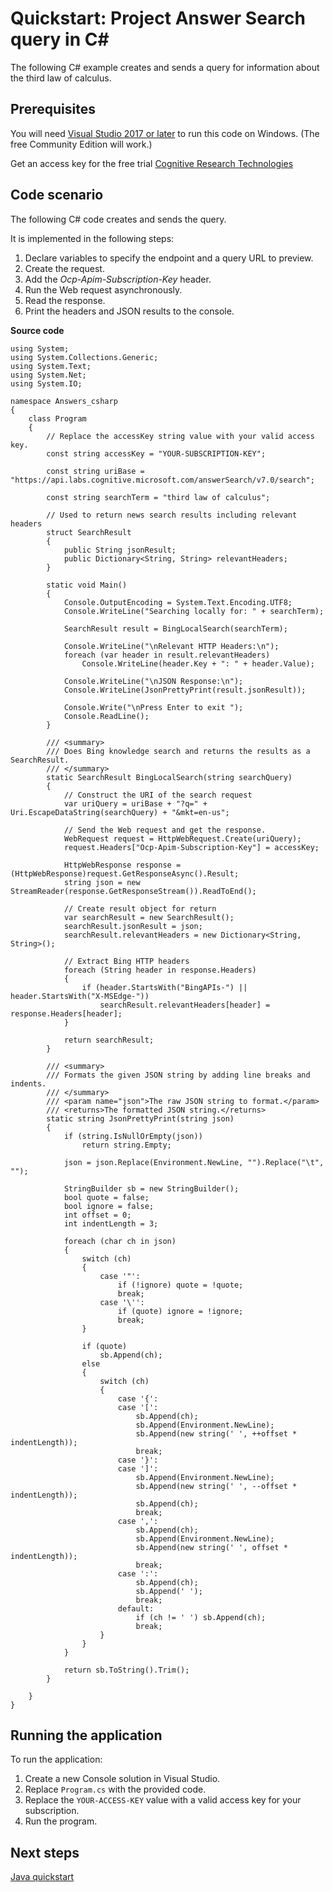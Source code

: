 # Quickstart: Project Answer Search query in C#

The following C# example creates and sends a query for information about the third law of calculus.

## Prerequisites

You will need [Visual Studio 2017 or later](https://www.visualstudio.com/downloads/) to run this code on Windows. (The free Community Edition will work.)

Get an access key for the free trial [Cognitive Research Technologies](https://www.microsoft.com/en-us/research/project/answer-search/)

## Code scenario

The following C# code creates and sends the query. 

It is implemented in the following steps:
1. Declare variables to specify the endpoint and a query URL to preview.  
2. Create the request.
3. Add the *Ocp-Apim-Subscription-Key* header. 
4. Run the Web request asynchronously. 
5. Read the response.
6. Print the headers and JSON results to the console.

**Source code**

```
using System;
using System.Collections.Generic;
using System.Text;
using System.Net;
using System.IO;

namespace Answers_csharp
{
    class Program
    {
        // Replace the accessKey string value with your valid access key.
        const string accessKey = "YOUR-SUBSCRIPTION-KEY";

        const string uriBase = "https://api.labs.cognitive.microsoft.com/answerSearch/v7.0/search"; 

        const string searchTerm = "third law of calculus"; 

        // Used to return news search results including relevant headers
        struct SearchResult
        {
            public String jsonResult;
            public Dictionary<String, String> relevantHeaders;
        }

        static void Main()
        {
            Console.OutputEncoding = System.Text.Encoding.UTF8;
            Console.WriteLine("Searching locally for: " + searchTerm);

            SearchResult result = BingLocalSearch(searchTerm);

            Console.WriteLine("\nRelevant HTTP Headers:\n");
            foreach (var header in result.relevantHeaders)
                Console.WriteLine(header.Key + ": " + header.Value);

            Console.WriteLine("\nJSON Response:\n");
            Console.WriteLine(JsonPrettyPrint(result.jsonResult));

            Console.Write("\nPress Enter to exit ");
            Console.ReadLine();
        }

        /// <summary>
        /// Does Bing knowledge search and returns the results as a SearchResult.
        /// </summary>
        static SearchResult BingLocalSearch(string searchQuery)
        {
            // Construct the URI of the search request
            var uriQuery = uriBase + "?q=" + Uri.EscapeDataString(searchQuery) + "&mkt=en-us";

            // Send the Web request and get the response.
            WebRequest request = HttpWebRequest.Create(uriQuery);
            request.Headers["Ocp-Apim-Subscription-Key"] = accessKey; 

            HttpWebResponse response = (HttpWebResponse)request.GetResponseAsync().Result;
            string json = new StreamReader(response.GetResponseStream()).ReadToEnd();

            // Create result object for return
            var searchResult = new SearchResult();
            searchResult.jsonResult = json;
            searchResult.relevantHeaders = new Dictionary<String, String>();

            // Extract Bing HTTP headers
            foreach (String header in response.Headers)
            {
                if (header.StartsWith("BingAPIs-") || header.StartsWith("X-MSEdge-"))
                    searchResult.relevantHeaders[header] = response.Headers[header];
            }

            return searchResult;
        }

        /// <summary>
        /// Formats the given JSON string by adding line breaks and indents.
        /// </summary>
        /// <param name="json">The raw JSON string to format.</param>
        /// <returns>The formatted JSON string.</returns>
        static string JsonPrettyPrint(string json)
        {
            if (string.IsNullOrEmpty(json))
                return string.Empty;

            json = json.Replace(Environment.NewLine, "").Replace("\t", "");

            StringBuilder sb = new StringBuilder();
            bool quote = false;
            bool ignore = false;
            int offset = 0;
            int indentLength = 3;

            foreach (char ch in json)
            {
                switch (ch)
                {
                    case '"':
                        if (!ignore) quote = !quote;
                        break;
                    case '\'':
                        if (quote) ignore = !ignore;
                        break;
                }

                if (quote)
                    sb.Append(ch);
                else
                {
                    switch (ch)
                    {
                        case '{':
                        case '[':
                            sb.Append(ch);
                            sb.Append(Environment.NewLine);
                            sb.Append(new string(' ', ++offset * indentLength));
                            break;
                        case '}':
                        case ']':
                            sb.Append(Environment.NewLine);
                            sb.Append(new string(' ', --offset * indentLength));
                            sb.Append(ch);
                            break;
                        case ',':
                            sb.Append(ch);
                            sb.Append(Environment.NewLine);
                            sb.Append(new string(' ', offset * indentLength));
                            break;
                        case ':':
                            sb.Append(ch);
                            sb.Append(' ');
                            break;
                        default:
                            if (ch != ' ') sb.Append(ch);
                            break;
                    }
                }
            }

            return sb.ToString().Trim();
        }

    }
}

```
## Running the application

To run the application:

1. Create a new Console solution in Visual Studio.
2. Replace `Program.cs` with the provided code.
3. Replace the `YOUR-ACCESS-KEY` value with a valid access key for your subscription.
4. Run the program.

## Next steps
[Java quickstart](java-quickstart.md)
